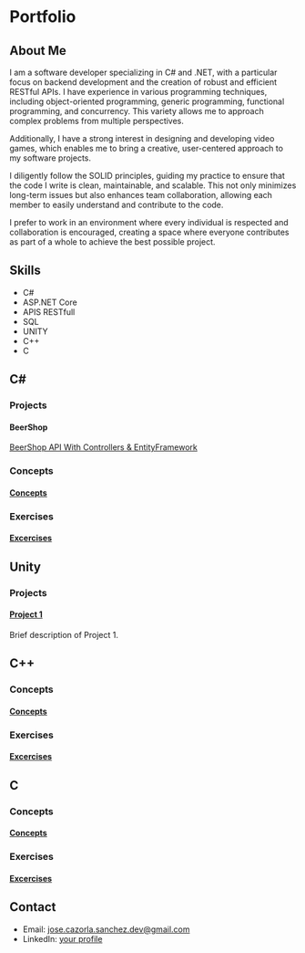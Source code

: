 # Portfolio

## About Me
I am a software developer specializing in C# and .NET, with a particular focus on backend development and the creation of robust and efficient RESTful APIs. I have experience in various programming techniques, including object-oriented programming, generic programming, functional programming, and concurrency. This variety allows me to approach complex problems from multiple perspectives.

Additionally, I have a strong interest in designing and developing video games, which enables me to bring a creative, user-centered approach to my software projects.

I diligently follow the SOLID principles, guiding my practice to ensure that the code I write is clean, maintainable, and scalable. This not only minimizes long-term issues but also enhances team collaboration, allowing each member to easily understand and contribute to the code.

I prefer to work in an environment where every individual is respected and collaboration is encouraged, creating a space where everyone contributes as part of a whole to achieve the best possible project.

## Skills
- C#
- ASP.NET Core
- APIS RESTfull
- SQL
- UNITY
- C++
- C

## C#
### Projects
#### BeerShop 
[BeerShop API With Controllers & EntityFramework](https://github.com/JoseDevP/Programming/tree/main/CS/ASP_NET_CORE&Entity_Framework/API_MVC_EntityFramework)
### Concepts
#### [Concepts](https://github.com/JoseDevP/Programming/tree/main/CS/Concepts)
### Exercises
#### [Excercises](https://github.com/JoseDevP/Programming/tree/main/CS/Exercises)


## Unity
### Projects
#### [Project 1](https://github.com/username/project1)
Brief description of Project 1.

## C++
### Concepts
#### [Concepts](https://github.com/JoseDevP/Programming/tree/main/C++/Concepts)
### Exercises
#### [Excercises](https://github.com/JoseDevP/Programming/tree/main/C++/Exercises)


## C
### Concepts
#### [Concepts](https://github.com/JoseDevP/Programming/tree/main/C/Concepts)
### Exercises
#### [Excercises](https://github.com/JoseDevP/Programming/tree/main/C/Exercises)


## Contact
- Email: jose.cazorla.sanchez.dev@gmail.com
- LinkedIn: [your profile](www.linkedin.com/in/jose-cazorla-sanchez-028073291)
